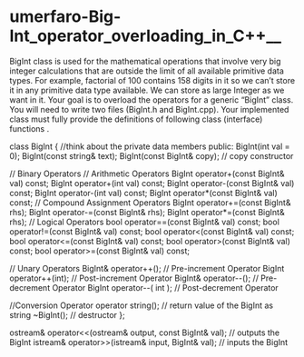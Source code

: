# umerfaro-Big-Int_operator_overloading_in_C++__

BigInt class is used for the mathematical operations that involve very big integer calculations that are outside the limit of all available primitive data types. For example, factorial of 100 contains 158 digits in it so we can’t store it in any primitive data type available. We can store as large Integer as we want in it. 
Your goal is to overload the operators for a generic “BigInt” class. You will need to write two files (BigInt.h and BigInt.cpp). Your implemented class must fully provide the definitions of following class (interface) functions .

class BigInt
{
//think about the private data members
public:
BigInt(int val = 0);
BigInt(const string& text);
BigInt(const BigInt& copy); // copy constructor

// Binary Operators
// Arithmetic Operators
BigInt operator+(const BigInt& val) const;
BigInt operator+(int val) const;
BigInt operator-(const BigInt& val) const;
BigInt operator-(int val) const;
BigInt operator*(const BigInt& val) const;
// Compound Assignment Operators
BigInt operator+=(const BigInt& rhs);
BigInt operator-=(const BigInt& rhs);
BigInt operator*=(const BigInt& rhs);
// Logical Operators
bool operator==(const BigInt& val) const;
bool operator!=(const BigInt& val) const;
bool operator<(const BigInt& val) const;
bool operator<=(const BigInt& val) const;
bool operator>(const BigInt& val) const;
bool operator>=(const BigInt& val) const;

// Unary Operators
BigInt& operator++();  // Pre-increment Operator
BigInt operator++(int);  // Post-increment Operator
BigInt& operator--();  // Pre-decrement Operator
BigInt operator--( int ); // Post-decrement Operator

//Conversion Operator
operator string();    // return value of the BigInt as string
~BigInt(); // destructor
};

ostream& operator<<(ostream& output, const BigInt& val); // outputs the BigInt
istream& operator>>(istream& input, BigInt& val); // inputs the BigInt
